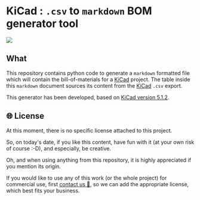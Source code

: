 # KiCad : `.csv` to `markdown` BOM generator tool

![](https://img.shields.io/badge/project%20status-under%20construction-lightgrey.svg)

## What

This repository contains python code to generate a `markdown` formatted file which will contain the bill-of-materials for a [KiCad](http://kicad-pcb.org) project. The table inside this `markdown` document sources its content from the [KiCad](http://kicad-pcb.org) `.csv` export.

This generator has been developed, based on [KiCad version 5.1.2](http://kicad-pcb.org/blog/2019/04/KiCad-5.1.2-Release/).

## :globe_with_meridians: License

At this moment, there is no specific license attached to this project.

So, on today's date, if you like this content, have fun with it (at your own risk of course :-D), and especially, be creative.

Oh, and when using anything from this repository, it is highly appreciated if you mention its origin.

If you would like to use any of this work (or the whole project) for commercial use, first [contact us :email:](http://nostradomus.ddns.net/contactform.html), so we can add the appropriate license, which best fits your business.
